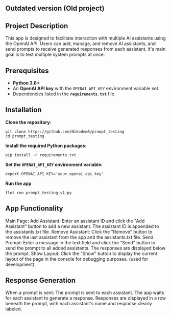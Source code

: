 ## Outdated version (Old project)

## Project Description
This app is designed to facilitate interaction with multiple AI assistants using the OpenAI API. Users can add, manage, and remove AI assistants, and send prompts to receive generated responses from each assistant. It's main goal is to test multiple system prompts at once.

## Prerequisites

- **Python 3.8+**
- An **OpenAI API key** with the `OPENAI_API_KEY` environment variable set.
- Dependencies listed in the **`requirements.txt`** file.

## Installation
**Clone the repository**:

    
    git clone https://github.com/Nikodem5/prompt_testing
    cd prompt_testing
    

**Install the required Python packages:**

    
    pip install -r requirements.txt
    

**Set the `OPENAI_API_KEY` environment variable:**

    
    export OPENAI_API_KEY='your_openai_api_key'
    

**Run the app**

    
    flet run prompt_testing_v1.py
    

## App Functionality
Main Page:
  Add Assistant: Enter an assistant ID and click the "Add Assistant" button to add a new assistant. The assistant ID is appended to the assistants.txt file.
  Remove Assistant: Click the "Remove" button to remove the last assistant from the app and the assistants.txt file.
  Send Prompt: Enter a message in the text field and click the "Send" button to send the prompt to all added assistants. The responses are displayed below the prompt.
  Show Layout: Click the "Show" button to display the current layout of the page in the console for debugging purposes. (used for development)

## Response Generation
When a prompt is sent:
  The prompt is sent to each assistant.
  The app waits for each assistant to generate a response.
  Responses are displayed in a row beneath the prompt, with each assistant's name and response clearly labeled.
